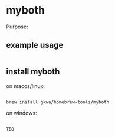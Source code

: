 # myboth

Purpose:

## example usage

```bash


```

## install myboth

on macos/linux:

```bash

brew install gkwa/homebrew-tools/myboth

```

on windows:

```powershell

TBD

```
